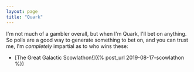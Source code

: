 ```yaml
---
layout: page
title: "Quark"
---
```


I'm not much of a gambler overall, but when I'm Quark, I'll bet on anything. So polls are a good way to generate something to bet on, and you can trust me, I'm *completely* impartial as to who wins these:

- [The Great Galactic Scowlathon!]({% post_url 2019-08-17-scowlathon %})